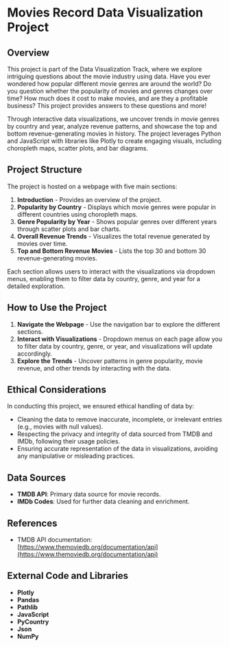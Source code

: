 # Movies Record Data Visualization Project

## Overview

This project is part of the Data Visualization Track, where we explore intriguing questions about the movie industry using data. Have you ever wondered how popular different movie genres are around the world? Do you question whether the popularity of movies and genres changes over time? How much does it cost to make movies, and are they a profitable business? This project provides answers to these questions and more!

Through interactive data visualizations, we uncover trends in movie genres by country and year, analyze revenue patterns, and showcase the top and bottom revenue-generating movies in history. The project leverages Python and JavaScript with libraries like Plotly to create engaging visuals, including choropleth maps, scatter plots, and bar diagrams.

## Project Structure

The project is hosted on a webpage with five main sections:
1. **Introduction** - Provides an overview of the project.
2. **Popularity by Country** - Displays which movie genres were popular in different countries using choropleth maps.
3. **Genre Popularity by Year** - Shows popular genres over different years through scatter plots and bar charts.
4. **Overall Revenue Trends** - Visualizes the total revenue generated by movies over time.
5. **Top and Bottom Revenue Movies** - Lists the top 30 and bottom 30 revenue-generating movies.

Each section allows users to interact with the visualizations via dropdown menus, enabling them to filter data by country, genre, and year for a detailed exploration.

## How to Use the Project

1. **Navigate the Webpage** - Use the navigation bar to explore the different sections.
2. **Interact with Visualizations** - Dropdown menus on each page allow you to filter data by country, genre, or year, and visualizations will update accordingly.
3. **Explore the Trends** - Uncover patterns in genre popularity, movie revenue, and other trends by interacting with the data.

## Ethical Considerations

In conducting this project, we ensured ethical handling of data by:
- Cleaning the data to remove inaccurate, incomplete, or irrelevant entries (e.g., movies with null values).
- Respecting the privacy and integrity of data sourced from TMDB and IMDb, following their usage policies.
- Ensuring accurate representation of the data in visualizations, avoiding any manipulative or misleading practices.

## Data Sources

- **TMDB API**: Primary data source for movie records.
- **IMDb Codes**: Used for further data cleaning and enrichment.

## References

- TMDB API documentation: [https://www.themoviedb.org/documentation/api](https://www.themoviedb.org/documentation/api)

## External Code and Libraries

- **Plotly** 
- **Pandas**
- **Pathlib**
- **JavaScript**
- **PyCountry**
- **Json**
- **NumPy**

